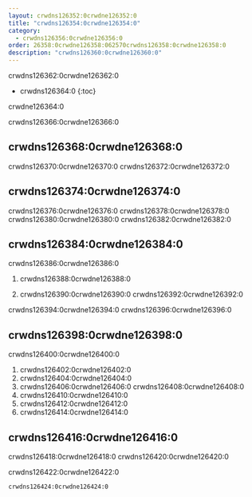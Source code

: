 ```yaml
---
layout: crwdns126352:0crwdne126352:0
title: "crwdns126354:0crwdne126354:0"
category:
  - crwdns126356:0crwdne126356:0
order: 26358:0crwdne126358:062570crwdns126358:0crwdne126358:0
description: "crwdns126360:0crwdne126360:0"
---
```

crwdns126362:0crwdne126362:0

* crwdns126364:0 
{:toc}

crwdne126364:0

crwdns126366:0crwdne126366:0

## crwdns126368:0crwdne126368:0

crwdns126370:0crwdne126370:0 crwdns126372:0crwdne126372:0

## crwdns126374:0crwdne126374:0

crwdns126376:0crwdne126376:0 crwdns126378:0crwdne126378:0 crwdns126380:0crwdne126380:0 crwdns126382:0crwdne126382:0

## crwdns126384:0crwdne126384:0

crwdns126386:0crwdne126386:0

1. crwdns126388:0crwdne126388:0

2. crwdns126390:0crwdne126390:0 crwdns126392:0crwdne126392:0

crwdns126394:0crwdne126394:0 crwdns126396:0crwdne126396:0

## crwdns126398:0crwdne126398:0

crwdns126400:0crwdne126400:0

1. crwdns126402:0crwdne126402:0
2. crwdns126404:0crwdne126404:0
3. crwdns126406:0crwdne126406:0 crwdns126408:0crwdne126408:0
4. crwdns126410:0crwdne126410:0
5. crwdns126412:0crwdne126412:0
6. crwdns126414:0crwdne126414:0

## crwdns126416:0crwdne126416:0

crwdns126418:0crwdne126418:0 crwdns126420:0crwdne126420:0

crwdns126422:0crwdne126422:0

    crwdns126424:0crwdne126424:0